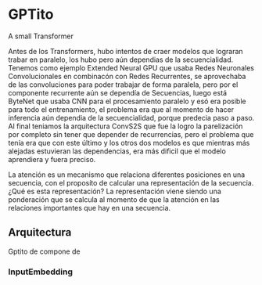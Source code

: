 # GPTito
A small Transformer

Antes de los Transformers, hubo intentos de craer modelos que lograran trabar en paralelo, los hubo pero aún dependias de la secuencialidad. Tenemos como ejemplo Extended Neural GPU que usaba Redes Neuronales Convolucionales en combinacón con Redes Recurrentes, se aprovechaba de las convoluciones para poder trabajar de forma paralela, pero por el componente recurrente aún se dependía de Secuencias, luego está ByteNet que usaba CNN para el procesamiento paralelo y esó era posible para todo el entrenamiento, el problema era que al momento de hacer inferencia aún dependia de la secuencialidad, porque predecia paso a paso. Al final teniamos la arquitectura ConvS2S que fue la logro la parelización por completo sin tener que depender de recurrencias, pero el problema que tenía era que con este último y los otros dos modelos es que mientras más alejadas estuvieran las dependencias, era más dificil que el modelo aprendiera y fuera preciso.

La atención es un mecanismo que relaciona diferentes posiciones en una secuencia, con el proposíto de calcular una representación de la secuencia.
¿Qué es esta representación?
La representación viene siendo una ponderación que se calcula al momento de que la atención en las relaciones importantes que hay en una secuencia.

## Arquitectura
Gptito de compone de

### InputEmbedding

